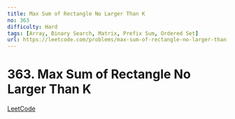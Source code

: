 ```yaml
---
title: Max Sum of Rectangle No Larger Than K
no: 363
difficulty: Hard
tags: [Array, Binary Search, Matrix, Prefix Sum, Ordered Set]
url: https://leetcode.com/problems/max-sum-of-rectangle-no-larger-than-k/
---
```


# 363. Max Sum of Rectangle No Larger Than K

[LeetCode](https://leetcode.com/problems/max-sum-of-rectangle-no-larger-than-k/)

